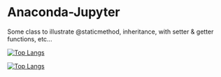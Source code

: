 # Anaconda-Jupyter

Some class to illustrate @staticmethod, inheritance, with setter & getter functions, etc...

[![Top Langs](https://github-readme-stats.vercel.app/api/top-langs/?username=TLRKiliann&hide=python,C)](https://github.com/anuraghazra/github-readme-stats)


[![Top Langs](https://github-readme-stats.vercel.app/api/top-langs/?username=TLRKiliann&layout=compact&hide=python,C)](https://github.com/anuraghazra/github-readme-stats)
